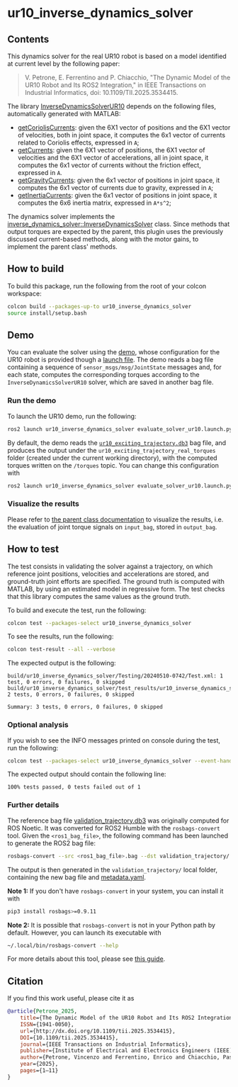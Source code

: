 # ur10_inverse_dynamics_solver

## Contents

This dynamics solver for the real UR10 robot is based on a model identified at current level by the following paper:

> V. Petrone, E. Ferrentino and P. Chiacchio, "The Dynamic Model of the UR10 Robot and Its ROS2 Integration," in IEEE Transactions on Industrial Informatics, doi: 10.1109/TII.2025.3534415.

The library [InverseDynamicsSolverUR10](./include/ur10_inverse_dynamics_solver/ur10_inverse_dynamics_solver.hpp) depends on the following files, automatically generated with MATLAB:

* [getCoriolisCurrents](./include/ur10_inverse_dynamics_solver/getCoriolisCurrents.hpp): given the 6X1 vector of positions and the 6X1 vector of velocities, both in joint space, it computes the 6x1 vector of currents related to Coriolis effects, expressed in `A`;
* [getCurrents](./include/ur10_inverse_dynamics_solver/getCurrents.hpp): given the 6X1 vector of positions, the 6X1 vector of velocities and the 6X1 vector of accelerations, all in joint space, it computes the 6x1 vector of currents without the friction effect, expressed in `A`.
* [getGravityCurrents](./include/ur10_inverse_dynamics_solver/getGravityCurrents.hpp): given the 6x1 vector of positions in joint space, it computes the 6x1 vector of currents due to gravity, expressed in `A`;
* [getInertiaCurrents](./include/ur10_inverse_dynamics_solver/getInertiaCurrents.hpp): given the 6x1 vector of positions in joint space, it computes the 6x6 inertia matrix, expressed in `A*s^2`;

The dynamics solver implements the [inverse_dynamics_solver::InverseDynamicsSolver](../inverse_dynamics_solver/README.md) class.
Since methods that output torques are expected by the parent, this plugin uses the previously discussed current-based methods, along with the motor gains, to implement the parent class' methods.

## How to build

To build this package, run the following from the root of your colcon workspace:

```bash
colcon build --packages-up-to ur10_inverse_dynamics_solver
source install/setup.bash
```

## Demo

You can evaluate the solver using the [demo](../inverse_dynamics_solver/demo/evaluate_solver.cpp), whose configuration for the UR10 robot is provided though a [launch file](./launch/evaluate_solver_ur10.launch.py).
The demo reads a bag file containing a sequence of `sensor_msgs/msg/JointState` messages and, for each state, computes the corresponding torques according to the `InverseDynamicsSolverUR10` solver, which are saved in another bag file.

### Run the demo

To launch the UR10 demo, run the following:

```bash
ros2 launch ur10_inverse_dynamics_solver evaluate_solver_ur10.launch.py
```

By default, the demo reads the [`ur10_exciting_trajectory.db3`](./bagfiles/ur10_exciting_trajectory.db3) bag file, and produces the output under the `ur10_exciting_trajectory_real_torques` folder (created under the current working directory), with the computed torques written on the `/torques` topic.
You can change this configuration with

```bash
ros2 launch ur10_inverse_dynamics_solver evaluate_solver_ur10.launch.py input_bag:=<my_bag_file> output_bag:=<my_output_folder> topic:=<my_output_topic>
```

### Visualize the results

Please refer to [the parent class documentation](../inverse_dynamics_solver/README.md#visualize-the-results) to visualize the results, i.e. the evaluation of joint torque signals on `input_bag`, stored in `output_bag`.

## How to test

The test consists in validating the solver against a trajectory, on which reference joint positions, velocities and accelerations are stored, and ground-truth joint efforts are specified.
The ground truth is computed with MATLAB, by using an estimated model in regressive form.
The test checks that this library computes the same values as the ground truth.

To build and execute the test, run the following:

```bash
colcon test --packages-select ur10_inverse_dynamics_solver
```

To see the results, run the following:

```bash
colcon test-result --all --verbose
```

The expected output is the following:

```text
build/ur10_inverse_dynamics_solver/Testing/20240510-0742/Test.xml: 1 test, 0 errors, 0 failures, 0 skipped
build/ur10_inverse_dynamics_solver/test_results/ur10_inverse_dynamics_solver/launch_test_ur10_inverse_dynamics_solver.launch.py.xunit.xml: 2 tests, 0 errors, 0 failures, 0 skipped

Summary: 3 tests, 0 errors, 0 failures, 0 skipped
```

### Optional analysis

If you wish to see the INFO messages printed on console during the test, run the following:

```bash
colcon test --packages-select ur10_inverse_dynamics_solver --event-handlers console_cohesion+
```

The expected output should contain the following line:

```text
100% tests passed, 0 tests failed out of 1
```

### Further details

The reference bag file [validation_trajectory.db3](./test/bagfiles/validation_trajectory.db3) was originally computed for ROS Noetic.
It was converted for ROS2 Humble with the `rosbags-convert` tool.
Given the `<ros1_bag_file>`, the following command has been launched to generate the ROS2 bag file:

```bash
rosbags-convert --src <ros1_bag_file>.bag --dst validation_trajectory/ --src-typestore ros1_noetic --dst-typestore ros2_humble
```

The output is then generated in the `validation_trajectory/` local folder, containing the new bag file and [metadata.yaml](./test/bagfiles/metadata.yaml).

**Note 1:** If you don't have `rosbags-convert` in your system, you can install it with

```bash
pip3 install rosbags>=0.9.11
```

**Note 2:** It is possible that `rosbags-convert` is not in your Python path by default.
However, you can launch its executable with

```bash
~/.local/bin/rosbags-convert --help
```

For more details about this tool, please see [this guide](https://docs.openvins.com/dev-ros1-to-ros2.html).

## Citation

If you find this work useful, please cite it as

```bibtex
@article{Petrone_2025,
    title={The Dynamic Model of the UR10 Robot and Its ROS2 Integration},
    ISSN={1941-0050},
    url={http://dx.doi.org/10.1109/tii.2025.3534415},
    DOI={10.1109/tii.2025.3534415},
    journal={IEEE Transactions on Industrial Informatics},
    publisher={Institute of Electrical and Electronics Engineers (IEEE)},
    author={Petrone, Vincenzo and Ferrentino, Enrico and Chiacchio, Pasquale},
    year={2025},
    pages={1–11}
}
```
